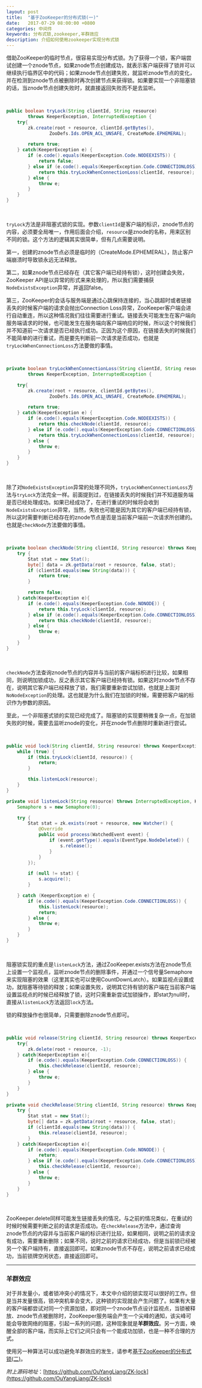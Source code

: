 ```yaml
---
layout: post
title:  "基于ZooKeeper的分布式锁(一)"
date:   2017-07-29 08:00:00 +0800
categories: 中间件
keywords: 分布式锁,zookeeper,羊群效应
description: 介绍如何使用zookeeper实现分布式锁
---
```

借助ZooKeeper的临时节点，很容易实现分布式锁。为了获得一个锁，客户端尝试创建一个znode节点，如果znode节点创建成功，就表示客户端获得了锁并可以继续执行临界区中的代码；如果znode节点创建失败，就监听znode节点的变化，并在检测到znode节点被删除时再次创建节点来获得锁。如果要实现一个非阻塞锁的话，当znode节点创建失败时，就直接返回失败而不是去监听。

<br/>

```java
public boolean tryLock(String clientId, String resource)
        throws KeeperException, InterruptedException {
    try{
        zk.create(root + resource, clientId.getBytes(),
                ZooDefs.Ids.OPEN_ACL_UNSAFE, CreateMode.EPHEMERAL);

        return true;
    } catch(KeeperException e) {
        if (e.code().equals(KeeperException.Code.NODEEXISTS)) {
            return false;
        } else if (e.code().equals(KeeperException.Code.CONNECTIONLOSS)) {
            return this.tryLockWhenConnectionLoss(clientId, resource);
        } else {
            throw e;
        }
    }
}
```

<br/>

`tryLock`方法是非阻塞式锁的实现。参数`clientId`是客户端的标识，znode节点的内容，必须要全局唯一，作用后面会介绍，`resource`是znode的名称，用来区别不同的锁。这个方法的逻辑其实很简单，但有几点需要说明。

第一，创建的znode节点必须是临时的（CreateMode.EPHEMERAL），防止客户端崩溃时导致锁永远无法释放。

第二，如果znode节点已经存在（其它客户端已经持有锁），这时创建会失败，ZooKeeper API是以异常的形式来来处理的，所以我们需要捕获`NodeExistsException`异常，并返回false。

第三，ZooKeeper的会话与服务端是通过心跳保持连接的，当心跳超时或者链接丢失的时候客户端的请求会抛出Connection Loss异常，ZooKeeper客户端会进行自动重连，所以这种情况我们往往需要进行重试。链接丢失可能发生在客户端向服务端请求的时候，也可能发生在服务端向客户端响应的时候，所以这个时候我们并不知道前一次请求是否已经执行成功。正因为这个原因，在链接丢失的时候我们不能简单的进行重试，而是要先判断前一次请求是否成功，也就是`tryLockWhenConnectionLoss`方法要做的事情。

<br/>

```java
private boolean tryLockWhenConnectionLoss(String clientId, String resource)
        throws KeeperException, InterruptedException {

    try{
        zk.create(root + resource, clientId.getBytes(),
                ZooDefs.Ids.OPEN_ACL_UNSAFE, CreateMode.EPHEMERAL);

        return true;
    } catch(KeeperException e) {
        if (e.code().equals(KeeperException.Code.NODEEXISTS)) {
            return this.checkNode(clientId, resource);
        } else if (e.code().equals(KeeperException.Code.CONNECTIONLOSS)) {
            return this.tryLockWhenConnectionLoss(clientId, resource);
        } else {
            throw e;
        }
    }
}
```

<br/>

除了对`NodeExistsException`异常的处理不同外，`tryLockWhenConnectionLoss`方法与`tryLock`方法完全一样。前面提到过，在链接丢失的时候我们并不知道服务端是否已经处理成功。如果已经成功了，在进行重试的时候将会收到`NodeExistsException`异常，当然，失败也可能是因为其它的客户端已经持有锁，所以这时需要判断已经存在的znode节点是否是当前客户端前一次请求所创建的。也就是`checkNode`方法要做的事情。

<br/>

```java
private boolean checkNode(String clientId, String resource) throws KeeperException, InterruptedException {
    try {
        Stat stat = new Stat();
        byte[] data = zk.getData(root + resource, false, stat);
        if (clientId.equals(new String(data))) {
            return true;
        }

        return false;
    } catch(KeeperException e){
        if (e.code().equals(KeeperException.Code.NONODE)) {
            return this.tryLock(clientId, resource);
        } else if (e.code().equals(KeeperException.Code.CONNECTIONLOSS)) {
            return this.checkNode(clientId, resource);
        } else {
            throw e;
        }
    }
}
```

<br/>

`checkNode`方法查询znode节点的内容并与当前的客户端标枳进行比较，如果相同，则说明加锁成功，反之表示其它客户端已经持有锁。如果这时znode节点不存在，说明其它客户端已经释放了锁，我们需要重新尝试加锁，也就是上面对`NoNodeException`的处理。这也就是为什么我们在加锁的时候，需要把客户端的标识作为参数的原因。

至此，一个非阻塞式锁的实现已经完成了。阻塞锁的实现要稍微复杂一点，在加锁失败的时候，需要去监听znode的变化，并在znode节点删除时重新进行尝试。

<br/>

```java
public void lock(String clientId, String resource) throws KeeperException, InterruptedException {
    while (true) {
        if (this.tryLock(clientId, resource)) {
            return;
        }

        this.listenLock(resource);
    }
}

private void listenLock(String resource) throws InterruptedException, KeeperException {
    Semaphore s = new Semaphore(0);

    try {
        Stat stat = zk.exists(root + resource, new Watcher() {
            @Override
            public void process(WatchedEvent event) {
                if (event.getType().equals(EventType.NodeDeleted)) {
                    s.release();
                }
            }
        });

        if (null != stat) {
            s.acquire();
        }

    } catch (KeeperException e) {
        if (e.code().equals(KeeperException.Code.CONNECTIONLOSS)) {
            this.listenLock(resource);
            return;
        } else {
            throw e;
        }
    }
}
```

<br/>

阻塞锁实现的重点是`listenLock`方法，通过ZooKeeper.exists方法在znode节点上设置一个监视点，监听znode节点的删除事件，并通过一个信号量Semaphore来实现阻塞的效果（这里其实也可以使用CountDownLatch）。如果监视点设置成功，就阻塞等待锁的释放；如果设置失败，说明其它持有锁的客户端在当前客户端设置监视点的时候已经释放了锁，这时只需重新尝试加锁操作，即stat为null时，直接从`listenLock`方法返回`lock`方法。

锁的释放操作也很简单，只需要删除znode节点即可。

<br/>

```java
public void release(String clientId, String resource) throws KeeperException, InterruptedException {
    try{
        zk.delete(root + resource, -1);
    } catch(KeeperException e){
        if (e.code().equals(KeeperException.Code.CONNECTIONLOSS)) {
            this.checkRelease(clientId, resource);
        } else {
            throw e;
        }
    }
}

private void checkRelease(String clientId, String resource) throws KeeperException, InterruptedException {
    try {
        Stat stat = new Stat();
        byte[] data = zk.getData(root + resource, false, stat);
        if (clientId.equals(new String(data))) {
            this.release(clientId, resource);
        }
    } catch(KeeperException e){
        if (e.code().equals(KeeperException.Code.NONODE)) {
            return;
        } else if (e.code().equals(KeeperException.Code.CONNECTIONLOSS)) {
            this.checkRelease(clientId, resource);
        } else {
            throw e;
        }
    }
}
```

<br/>

ZooKeeper.delete同样可能发生链接丢失的情况，与之前的情况类似，在重试的时候时候需要判断之前的请求是否成功。在`checkRelease`方法中，通过查询znode节点的内容并与当前客户端的标识进行比较，如果相同，说明之前的请求没有成功，需要重新删除；如果不同，说时之前的请求已经成功，但是当前锁已经被另一个客户端持有，直接返回即可。如果znode节点不存在，说明之前请求已经成功，当前锁牌空闲状态，直接返回即可。

---

### 羊群效应

对于并发量小，或者锁冲突小的情况下，本文中介绍的锁实现可以很好的工作。但是当并发量很高，锁冲突机率会变大，这种锁的实现就会产生问题了。如果有大量的客户端都尝试对同一个资源加锁，即对同一个znode节点设计监视点，当锁被释放、znode节点被删除时，ZooKeeper服务端会产生一个尖峰的通知，该尖峰可能会导致网络的阻塞，引起一系列的问题，这种现象就是**羊群效应**。另一方面，唤醒全部的客户端，而实际上它们之间只会有一个能成功加锁，也是一种不合理的方式。

使用另一种算法可以成功避免羊群效应的发生，请参考[基于ZooKeeper的分布式锁(二)]({{site.baseurl}}/中间件/2017/07/30/基于ZooKeeper的分布式锁(二).html)。

*附上源码地址*：[https://github.com/OuYangLiang/ZK-lock](https://github.com/OuYangLiang/ZK-lock)
